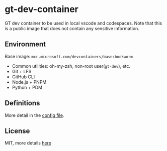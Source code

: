 # gt-dev-container

GT dev container to be used in local vscode and codespaces. Note that this is a public image that does not contain any sensitive information.

## Environment

Base image: `mcr.microsoft.com/devcontainers/base:bookworm`

- Common utilities: oh-my-zsh, non-root user(`gt-dev`), etc.
- Git + LFS
- GitHub CLI
- Node.js + PNPM
- Python + PDM

## Definitions

More detail in the [config file](./.devcontainer.json).

## License

MIT, more details [here](./LICENSE)
